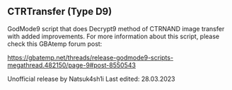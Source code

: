 ## CTRTransfer (Type D9)
GodMode9 script that does Decrypt9 method of CTRNAND image transfer with added improvements.
For more information about this script, please check this GBAtemp forum post:

https://gbatemp.net/threads/release-godmode9-scripts-megathread.482150/page-9#post-8550543


Unofficial release by Natsuk4sh1i
Last edited: 28.03.2023
